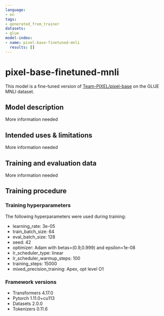 ```yaml
---
language:
- en
tags:
- generated_from_trainer
datasets:
- glue
model-index:
- name: pixel-base-finetuned-mnli
  results: []
---
```


<!-- This model card has been generated automatically according to the information the Trainer had access to. You
should probably proofread and complete it, then remove this comment. -->

# pixel-base-finetuned-mnli

This model is a fine-tuned version of [Team-PIXEL/pixel-base](https://huggingface.co/Team-PIXEL/pixel-base) on the GLUE MNLI dataset.

## Model description

More information needed

## Intended uses & limitations

More information needed

## Training and evaluation data

More information needed

## Training procedure

### Training hyperparameters

The following hyperparameters were used during training:
- learning_rate: 3e-05
- train_batch_size: 64
- eval_batch_size: 128
- seed: 42
- optimizer: Adam with betas=(0.9,0.999) and epsilon=1e-08
- lr_scheduler_type: linear
- lr_scheduler_warmup_steps: 100
- training_steps: 15000
- mixed_precision_training: Apex, opt level O1

### Framework versions

- Transformers 4.17.0
- Pytorch 1.11.0+cu113
- Datasets 2.0.0
- Tokenizers 0.11.6
